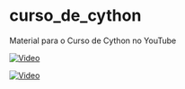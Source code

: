 # curso_de_cython
Material para o Curso de Cython no YouTube

[![Video](https://img.youtube.com/vi/3g-1pP_x6BU/0.jpg)](https://www.youtube.com/watch?v=3g-1pP_x6BU) 


[![Video](https://img.youtube.com/vi/oynHwmmtmH4/0.jpg)](https://www.youtube.com/watch?v=oynHwmmtmH4) 

